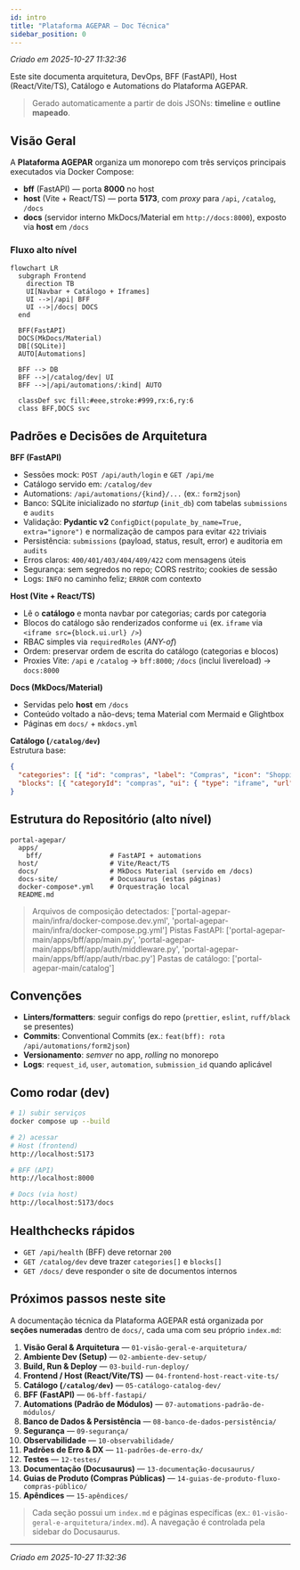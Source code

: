 ```yaml
---
id: intro
title: "Plataforma AGEPAR — Doc Técnica"
sidebar_position: 0
---
```


_Criado em 2025-10-27 11:32:36_

Este site documenta arquitetura, DevOps, BFF (FastAPI), Host (React/Vite/TS), Catálogo e Automations do Plataforma AGEPAR.

> Gerado automaticamente a partir de dois JSONs: **timeline** e **outline mapeado**.

## Visão Geral

A **Plataforma AGEPAR** organiza um monorepo com três serviços principais executados via Docker Compose:

- **bff** (FastAPI) — porta **8000** no host
- **host** (Vite + React/TS) — porta **5173**, com *proxy* para `/api`, `/catalog`, `/docs`
- **docs** (servidor interno MkDocs/Material em `http://docs:8000`), exposto via **host** em `/docs`

### Fluxo alto nível

```mermaid
flowchart LR
  subgraph Frontend
    direction TB
    UI[Navbar + Catálogo + Iframes]
    UI -->|/api| BFF
    UI -->|/docs| DOCS
  end

  BFF(FastAPI)
  DOCS(MkDocs/Material)
  DB[(SQLite)]
  AUTO[Automations]

  BFF --> DB
  BFF -->|/catalog/dev| UI
  BFF -->|/api/automations/:kind| AUTO

  classDef svc fill:#eee,stroke:#999,rx:6,ry:6
  class BFF,DOCS svc
```

## Padrões e Decisões de Arquitetura

**BFF (FastAPI)**  
- Sessões mock: `POST /api/auth/login` e `GET /api/me`  
- Catálogo servido em: `/catalog/dev`  
- Automations: `/api/automations/{kind}/...` (ex.: `form2json`)  
- Banco: SQLite inicializado no *startup* (`init_db`) com tabelas `submissions` e `audits`  
- Validação: **Pydantic v2** `ConfigDict(populate_by_name=True, extra="ignore")` e normalização de campos para evitar `422` triviais  
- Persistência: `submissions` (payload, status, result, error) e auditoria em `audits`  
- Erros claros: `400/401/403/404/409/422` com mensagens úteis  
- Segurança: sem segredos no repo; CORS restrito; cookies de sessão  
- Logs: `INFO` no caminho feliz; `ERROR` com contexto

**Host (Vite + React/TS)**  
- Lê o **catálogo** e monta navbar por categorias; cards por categoria  
- Blocos do catálogo são renderizados conforme `ui` (ex. `iframe` via `<iframe src={block.ui.url} />`)  
- RBAC simples via `requiredRoles` (*ANY-of*)  
- Ordem: preservar ordem de escrita do catálogo (categorias e blocos)  
- Proxies Vite: `/api` e `/catalog` → `bff:8000`; `/docs` (inclui livereload) → `docs:8000`

**Docs (MkDocs/Material)**  
- Servidas pelo **host** em `/docs`  
- Conteúdo voltado a não-devs; tema Material com Mermaid e Glightbox  
- Páginas em `docs/` + `mkdocs.yml`

**Catálogo (`/catalog/dev`)**  
Estrutura base:
```json
{
  "categories": [{ "id": "compras", "label": "Compras", "icon": "ShoppingCart" }],
  "blocks": [{ "categoryId": "compras", "ui": { "type": "iframe", "url": "/some/ui" }, "navigation": [], "routes": [] }]
}
```

## Estrutura do Repositório (alto nível)

```text
portal-agepar/
  apps/
    bff/                 # FastAPI + automations
  host/                  # Vite/React/TS
  docs/                  # MkDocs Material (servido em /docs)
  docs-site/             # Docusaurus (estas páginas)
  docker-compose*.yml    # Orquestração local
  README.md
```

> Arquivos de composição detectados: ['portal-agepar-main/infra/docker-compose.dev.yml', 'portal-agepar-main/infra/docker-compose.pg.yml']
> Pistas FastAPI: ['portal-agepar-main/apps/bff/app/main.py', 'portal-agepar-main/apps/bff/app/auth/middleware.py', 'portal-agepar-main/apps/bff/app/auth/rbac.py']
> Pastas de catálogo: ['portal-agepar-main/catalog']

## Convenções

- **Linters/formatters**: seguir configs do repo (`prettier`, `eslint`, `ruff/black` se presentes)  
- **Commits**: Conventional Commits (ex.: `feat(bff): rota /api/automations/form2json`)  
- **Versionamento**: *semver* no app, *rolling* no monorepo  
- **Logs**: `request_id`, `user`, `automation`, `submission_id` quando aplicável

## Como rodar (dev)

```bash
# 1) subir serviços
docker compose up --build

# 2) acessar
# Host (frontend)
http://localhost:5173

# BFF (API)
http://localhost:8000

# Docs (via host)
http://localhost:5173/docs
```

## Healthchecks rápidos

- `GET /api/health` (BFF) deve retornar `200`  
- `GET /catalog/dev` deve trazer `categories[]` e `blocks[]`  
- `GET /docs/` deve responder o site de documentos internos

## Próximos passos neste site

A documentação técnica da Plataforma AGEPAR está organizada por **seções numeradas** dentro de `docs/`, cada uma com seu próprio `index.md`:

1. **Visão Geral & Arquitetura** — `01-visão-geral-e-arquitetura/`  
2. **Ambiente Dev (Setup)** — `02-ambiente-dev-setup/`  
3. **Build, Run & Deploy** — `03-build-run-deploy/`  
4. **Frontend / Host (React/Vite/TS)** — `04-frontend-host-react-vite-ts/`  
5. **Catálogo (`/catalog/dev`)** — `05-catálogo-catalog-dev/`  
6. **BFF (FastAPI)** — `06-bff-fastapi/`  
7. **Automations (Padrão de Módulos)** — `07-automations-padrão-de-módulos/`  
8. **Banco de Dados & Persistência** — `08-banco-de-dados-persistência/`  
9. **Segurança** — `09-segurança/`  
10. **Observabilidade** — `10-observabilidade/`  
11. **Padrões de Erro & DX** — `11-padrões-de-erro-dx/`  
12. **Testes** — `12-testes/`  
13. **Documentação (Docusaurus)** — `13-documentação-docusaurus/`  
14. **Guias de Produto (Compras Públicas)** — `14-guias-de-produto-fluxo-compras-público/`  
15. **Apêndices** — `15-apêndices/`

> Cada seção possui um `index.md` e páginas específicas (ex.: `01-visão-geral-e-arquitetura/index.md`). A navegação é controlada pela sidebar do Docusaurus.

---

_Criado em 2025-10-27 11:32:36_